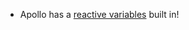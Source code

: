 ---
---

- Apollo has a [reactive variables](https://www.apollographql.com/docs/react/local-state/reactive-variables/) built in!
